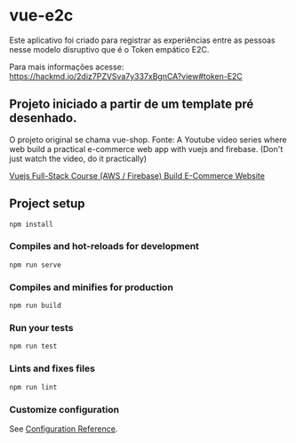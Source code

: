 # vue-e2c
Este aplicativo foi criado para registrar as experiências entre as pessoas nesse modelo disruptivo que é o Token empático E2C.

Para mais informações acesse: https://hackmd.io/2diz7PZVSva7y337xBgnCA?view#token-E2C

## Projeto iniciado a partir de um template pré desenhado.

O projeto original se chama vue-shop.
Fonte:
A Youtube video series where web build a practical e-commerce web app with vuejs and firebase. (Don't just watch the video, do it practically)

[Vuejs Full-Stack Course (AWS / Firebase) Build E-Commerce Website
](https://www.youtube.com/watch?v=UrUuvNyK-Os&list=PLB4AdipoHpxYPjGo0n2m6tmCLud_iSEbv)

## Project setup
```
npm install
```

### Compiles and hot-reloads for development
```
npm run serve
```

### Compiles and minifies for production
```
npm run build
```

### Run your tests
```
npm run test
```

### Lints and fixes files
```
npm run lint
```

### Customize configuration
See [Configuration Reference](https://cli.vuejs.org/config/).
